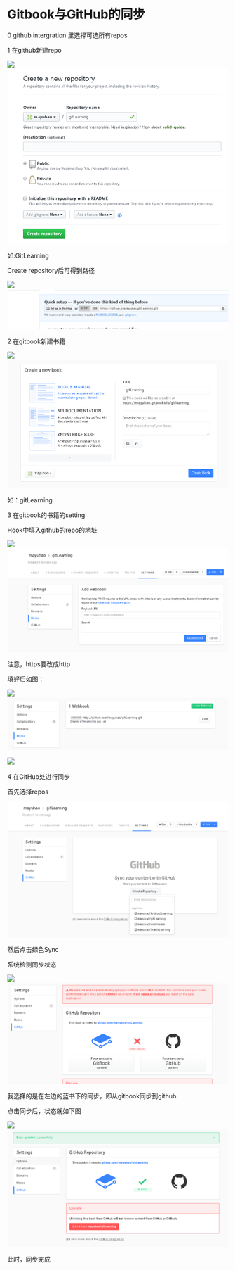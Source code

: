 # **Gitbook与GitHub的同步**

0 github intergration 里选择可选所有repos

1 在github新建repo

![](file:///C:\Users\ADMINI~1\AppData\Local\Temp\ksohtml\wps3C3E.tmp.jpg)![](/assets/111.png)

如:GitLearning

Create repository后可得到路径

![](file:///C:\Users\ADMINI~1\AppData\Local\Temp\ksohtml\wps3C4F.tmp.jpg)![](/assets/222.png)

2 在gitbook新建书籍

![](file:///C:\Users\ADMINI~1\AppData\Local\Temp\ksohtml\wps3C50.tmp.jpg)![](/assets/333.png)

如：gitLearning

3 在gitbook的书籍的setting

Hook中填入github的repo的地址

![](file:///C:\Users\ADMINI~1\AppData\Local\Temp\ksohtml\wps3C51.tmp.jpg)![](/assets/444.png)



注意，https要改成http

填好后如图：

![](file:///C:\Users\ADMINI~1\AppData\Local\Temp\ksohtml\wps3C62.tmp.jpg)![](/assets/555.png)

![](file:///C:\Users\ADMINI~1\AppData\Local\Temp\ksohtml\wps3C63.tmp.jpg)

4 在GitHub处进行同步

首先选择repos

![](/assets/777.png)

然后点击绿色Sync

系统检测同步状态

![](file:///C:\Users\ADMINI~1\AppData\Local\Temp\ksohtml\wps3C65.tmp.jpg)![](/assets/888.png)

我选择的是在左边的蓝书下的同步，即从gitbook同步到github

点击同步后，状态就如下图

![](file:///C:\Users\ADMINI~1\AppData\Local\Temp\ksohtml\wps3C75.tmp.jpg)![](/assets/999.png)

此时，同步完成

